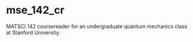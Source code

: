 # mse_142_cr
MATSCI 142 coursereader for an undergraduate quantum mechanics class at Stanford University.
